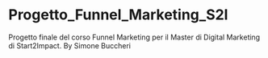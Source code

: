 # Progetto_Funnel_Marketing_S2I
Progetto finale del corso Funnel Marketing per il Master di Digital Marketing di Start2Impact. By Simone Buccheri
